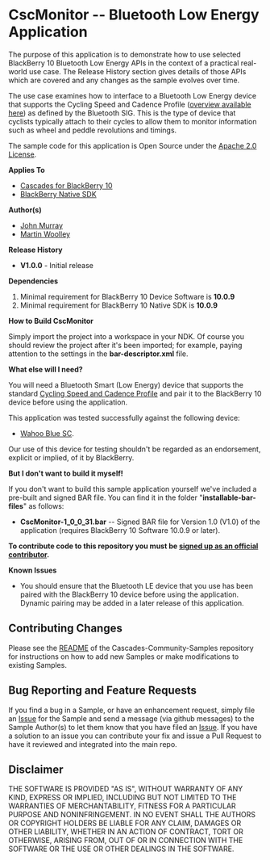 # CscMonitor -- Bluetooth Low Energy Application

The purpose of this application is to demonstrate how to use selected BlackBerry 10 Bluetooth Low Energy APIs in the context of a practical real-world use case. The Release History section gives details of those APIs which are covered and any changes as the sample evolves over time.

The use case examines how to interface to a Bluetooth Low Energy device that supports the Cycling Speed and Cadence Profile ([overview available here](http://developer.bluetooth.org/TechnologyOverview/Pages/CSCP.aspx)) as defined by the Bluetooth SIG. This is the type of device that cyclists typically attach to their cycles to allow them to monitor information such as wheel and peddle revolutions and timings.

The sample code for this application is Open Source under the [Apache 2.0 License](http://www.apache.org/licenses/LICENSE-2.0.html).

**Applies To**

* [Cascades for BlackBerry 10](https://bdsc.webapps.blackberry.com/cascades/)
* [BlackBerry Native SDK](http://developer.blackberry.com/native/)

**Author(s)** 

* [John Murray](https://github.com/jcmurray)
* [Martin Woolley](https://github.com/mdwoolley)


**Release History**

* **V1.0.0** - Initial release

**Dependencies**

1. Minimal requirement for BlackBerry 10 Device Software is **10.0.9**
1. Minimal requirement for BlackBerry 10 Native SDK is **10.0.9**

**How to Build CscMonitor**

Simply import the project into a workspace in your NDK. Of course you should review the project after it's been imported; for example, paying attention to the settings in the **bar-descriptor.xml** file.

**What else will I need?**

You will need a Bluetooth Smart (Low Energy) device that supports the standard [Cycling Speed and Cadence Profile](http://developer.bluetooth.org/TechnologyOverview/Pages/CSCP.aspx) and pair it to the BlackBerry 10 device before using the application.

This application was tested successfully against the following device:

* [Wahoo Blue SC](http://www.wahoofitness.com/Products/Wahoo-Fitness-Wahoo-Blue-SC-Speed-and-Cadence-Sensor.asp).

Our use of this device for testing shouldn't be regarded as an endorsement, explicit or implied, of it by BlackBerry.

**But I don't want to build it myself!**

If you don't want to build this sample application yourself we've included a pre-built and signed BAR file. You can find it in the folder "**installable-bar-files**" as follows:

* **CscMonitor-1\_0\_0\_31.bar** -- Signed BAR file for Version 1.0 (V1.0) of the application (requires BlackBerry 10 Software 10.0.9 or later).

**To contribute code to this repository you must be [signed up as an official contributor](http://blackberry.github.com/howToContribute.html).**

**Known Issues**

* You should ensure that the Bluetooth LE device that you use has been paired with the BlackBerry 10 device before using the application. Dynamic pairing may be added in a later release of this application.

## Contributing Changes

Please see the [README](https://github.com/blackberry/Cascades-Community-Samples/blob/master/README.md) of the Cascades-Community-Samples repository for instructions on how to add new Samples or make modifications to existing Samples.


## Bug Reporting and Feature Requests

If you find a bug in a Sample, or have an enhancement request, simply file an [Issue](https://github.com/blackberry/Cascades-Community-Samples/issues) for the Sample and send a message (via github messages) to the Sample Author(s) to let them know that you have filed an [Issue](https://github.com/blackberry/Cascades-Community-Samples/issues). If you have a solution to an issue you can contribute your fix and issue a Pull Request to have it reviewed and integrated into the main repo.


## Disclaimer

THE SOFTWARE IS PROVIDED "AS IS", WITHOUT WARRANTY OF ANY KIND, EXPRESS OR IMPLIED, INCLUDING 
BUT NOT LIMITED TO THE WARRANTIES OF MERCHANTABILITY, FITNESS FOR A PARTICULAR PURPOSE 
AND NONINFRINGEMENT. IN NO EVENT SHALL THE AUTHORS OR COPYRIGHT HOLDERS BE LIABLE FOR 
ANY CLAIM, DAMAGES OR OTHER LIABILITY, WHETHER IN AN ACTION OF CONTRACT, TORT OR 
OTHERWISE, ARISING FROM, OUT OF OR IN CONNECTION WITH THE SOFTWARE OR THE USE OR 
OTHER DEALINGS IN THE SOFTWARE.